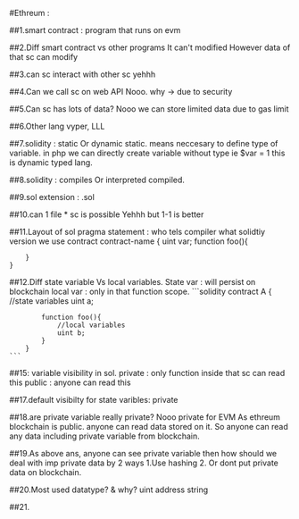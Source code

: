 #Ethreum : 

##1.smart contract :
    program that runs on evm

##2.Diff smart contract vs other programs
    It can't modified However data of that sc can modify

##3.can sc interact with other sc
    yehhh

##4.Can we call sc on web API 
    Nooo.
    why -> due to security

##5.Can sc has lots of data?
    Nooo
    we can store limited data due to gas limit

##6.Other lang
    vyper, LLL

##7.solidity : static Or dynamic
    static.
    means neccesary to define type of variable.
    in php we can directly create variable without type ie $var = 1 this is dynamic typed lang.

##8.solidity : compiles Or interpreted
    compiled.

##9.sol extension :
    .sol

##10.can 1 file * sc is possible
    Yehhh
    but 1-1 is better

##11.Layout of sol
    pragma statement : who tels compiler what solidtiy version we use
    contract contract-name 
    {
        uint var;
        function foo(){

        }
    }

##12.Diff state variable Vs local variables.
    State var : will persist on blockchain
    local var : only in that function scope.
    ```solidity
        contract A {
            //state variables
            uint a;

            function foo(){
                //local variables
                uint b;
            }
        }
    ```

##15: variable visibility in sol.
    private : only function inside that sc can read this
    public  : anyone can read this

##17.default visibilty for state varibles:
    private

##18.are private variable really private?
    Nooo
    private for EVM
    As ethreum blockchain is public. anyone can read data stored on it.
    So anyone can read any data including private variable from blockchain.

##19.As above ans, anyone can see private variable then how should we deal with imp private data
    by 2 ways
        1.Use hashing
        2. Or dont put private data on blockchain.

##20.Most used datatype? & why?
    uint
    address
    string

##21.
